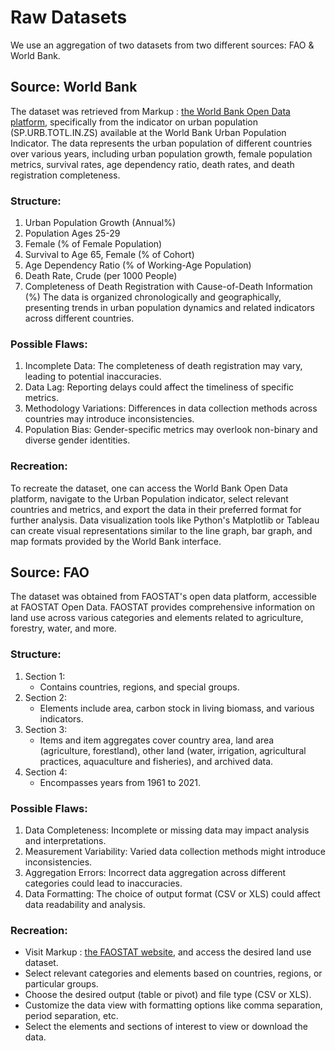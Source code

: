 # Raw Datasets
We use an aggregation of two datasets from two different sources: FAO & World Bank.
 
## Source: World Bank
The dataset was retrieved from  Markup :  [the World Bank Open Data platform](https://data.worldbank.org/indicator/SP.URB.TOTL.IN.ZS), specifically from the indicator on urban population (SP.URB.TOTL.IN.ZS) available at the World Bank Urban Population Indicator. The data represents the urban population of different countries over various years, including urban population growth, female population metrics, survival rates, age dependency ratio, death rates, and death registration completeness.
### Structure:
1. Urban Population Growth (Annual%)
2. Population Ages 25-29
3. Female (% of Female Population)
4. Survival to Age 65, Female (% of Cohort)
5. Age Dependency Ratio (% of Working-Age Population)
6. Death Rate, Crude (per 1000 People)
7. Completeness of Death Registration with Cause-of-Death Information (%)
The data is organized chronologically and geographically, presenting trends in urban population dynamics and related indicators across different countries.
### Possible Flaws:
1. Incomplete Data: The completeness of death registration may vary, leading to potential inaccuracies.
2. Data Lag: Reporting delays could affect the timeliness of specific metrics.
3. Methodology Variations: Differences in data collection methods across countries may introduce inconsistencies.
4. Population Bias: Gender-specific metrics may overlook non-binary and diverse gender identities.
### Recreation:
To recreate the dataset, one can access the World Bank Open Data platform, navigate to the Urban Population indicator, select relevant countries and metrics, and export the data in their preferred format for further analysis. Data visualization tools like Python's Matplotlib or Tableau can create visual representations similar to the line graph, bar graph, and map formats provided by the World Bank interface.

## Source: FAO
The dataset was obtained from FAOSTAT's open data platform, accessible at FAOSTAT Open Data. FAOSTAT provides comprehensive information on land use across various categories and elements related to agriculture, forestry, water, and more.
### Structure:
1. Section 1:
   - Contains countries, regions, and special groups.
2. Section 2:
   - Elements include area, carbon stock in living biomass, and various indicators.
3. Section 3:
   - Items and item aggregates cover country area, land area (agriculture, forestland), other land (water, irrigation, agricultural practices, aquaculture and fisheries), and archived data.
4. Section 4:
   - Encompasses years from 1961 to 2021.
### Possible Flaws:
1. Data Completeness: Incomplete or missing data may impact analysis and interpretations.
2. Measurement Variability: Varied data collection methods might introduce inconsistencies.
3. Aggregation Errors: Incorrect data aggregation across different categories could lead to inaccuracies.
4. Data Formatting: The choice of output format (CSV or XLS) could affect data readability and analysis.
### Recreation:
- Visit Markup :  [the FAOSTAT website](https://www.fao.org/faostat/en/#data/RL), and access the desired land use dataset.
- Select relevant categories and elements based on countries, regions, or particular groups.
- Choose the desired output (table or pivot) and file type (CSV or XLS).
- Customize the data view with formatting options like comma separation, period separation, etc.
- Select the elements and sections of interest to view or download the data.

